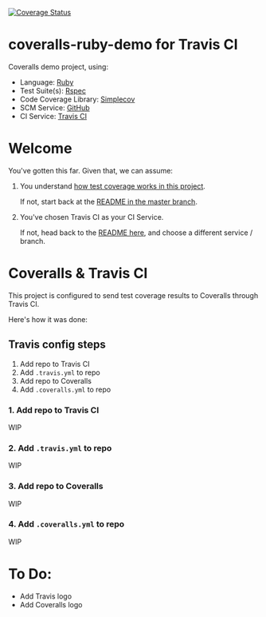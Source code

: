 [![Coverage Status](https://coveralls.io/repos/github/afinetooth/coveralls-demo-ruby/badge.svg?branch=travis)](https://coveralls.io/github/afinetooth/coveralls-demo-ruby?branch=travis)

# coveralls-ruby-demo for Travis CI

Coveralls demo project, using:

* Language: [Ruby](https://www.ruby-lang.org/) 
* Test Suite(s): [Rspec](https://rspec.info/) 
* Code Coverage Library: [Simplecov](https://github.com/colszowka/simplecov)
* SCM Service: [GitHub](https://github.com/)
* CI Service: [Travis CI](https://travis-ci.com/)

# Welcome

You've gotten this far. Given that, we can assume:

1. You understand [how test coverage works in this project](https://github.com/afinetooth/coveralls-demo-ruby#1-understand-test-coverage-in-this-project). 

   If not, start back at the [README in the master branch](https://github.com/afinetooth/coveralls-demo-ruby).

2. You've chosen Travis CI as your CI Service. 

   If not, head back to the [README here](https://github.com/afinetooth/coveralls-demo-ruby#4-configure-this-project-to-use-coveralls), and choose a different service / branch.

# Coveralls & Travis CI

This project is configured to send test coverage results to Coveralls through Travis CI. 

Here's how it was done:

## Travis config steps

1. Add repo to Travis CI
2. Add `.travis.yml` to repo
3. Add repo to Coveralls
4. Add `.coveralls.yml` to repo

### 1. Add repo to Travis CI

WIP

### 2. Add `.travis.yml` to repo

WIP

### 3. Add repo to Coveralls

WIP

### 4. Add `.coveralls.yml` to repo

WIP

# To Do:
* Add Travis logo
* Add Coveralls logo
